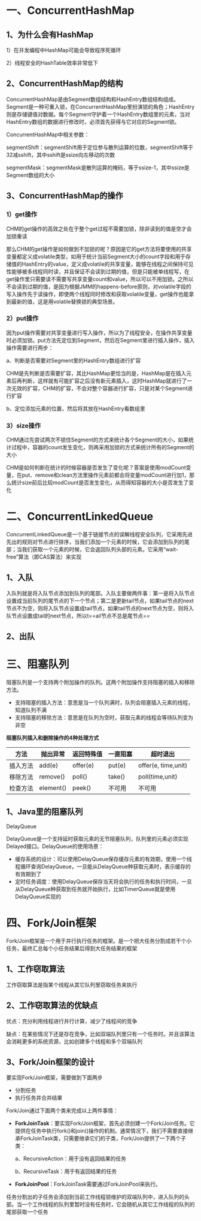 # 	一、ConcurrentHashMap

## 1、为什么会有HashMap

1）在并发编程中HashMap可能会导致程序死循环

2）线程安全的HashTable效率非常低下

## 2、ConcurrentHashMap的结构

ConcurrentHashMap是由Segment数组结构和HashEntry数组结构组成。Segment是一种可重入锁，在ConcurrentHashMap里扮演锁的角色；HashEntry则是存储键值对数据。每个Segment守护着一个HashEntry数组里的元素，当对HashEntry数组的数据进行修改时，必须首先获得与它对应的Segment锁。

ConcurrentHashMap中相关参数：

segmentShift：segmentShift用于定位参与散列运算的位数，segmentShift等于32减sshift，其中sshift是ssize向左移动的次数

segmentMask：segmentMask是散列运算的掩码，等于ssize-1，其中ssize是Segment数组的大小

## 3、ConcurrentHashMap的操作

### 1）get操作

CHM的get操作的高效之处在于整个get过程不需要加锁，除非读到的值是空才会加锁重读

那么CHM的get操作是如何做到不加锁的呢？原因是它的get方法将要使用的共享变量都定义成volatile类型，如用于统计当前Segment大小的count字段和用于存储值的HashEntry的value，定义成volatile的共享变量，能够在线程之间保持可见性能够被多线程同时读，并且保证不会读到过期的值，但是只能被单线程写，在get操作里只需要读不需要写共享变量count和value，所以可以不用加锁。之所以不会读到过期的值，是因为根据JMM的happens-before原则，对volatile字段的写入操作先于读操作，即使两个线程同时修改和获取volatile变量，get操作也能拿到最新的值，这是用volatile替换锁的典型场景。

### 2）put操作

因为put操作需要对共享变量进行写入操作，所以为了线程安全，在操作共享变量时必须加锁。put方法先定位到Segment，然后在Segment里进行插入操作，插入操作需要进行两步：

a、判断是否需要对Segment里的HashEntry数组进行扩容

CHM是先判断是否需要扩容，其比HashMap更恰当的是，HashMap是在插入元素后再判断，这样就有可能扩容之后没有新元素插入，这时HashMap就进行了一次无效的扩容，CHM的扩容，不会对整个容器进行扩容，只是对某个Segment进行扩容

b、定位添加元素的位置，然后将其放在HashEntry看数组里

### 3）size操作

CHM通过先尝试两次不锁住Segment的方式来统计各个Segment的大小，如果统计过程中，容器的count发生变化，则再采用加锁的方式来统计所有的Segment的大小

CHM是如何判断在统计的时候容器是否发生了变化呢？答案是使用modCount变量，在put、remove和clean方法里操作元素前都会将变量modCount进行加1，那么统计size前后比较modCount是否发生变化，从而得知容器的大小是否发生了变化

# 二、ConcurrentLinkedQueue

ConcurrentLinkedQueue是一个基于链接节点的误解线程安全队列，它采用先进先出的规则对节点进行排序，当我们添加一个元素的时候，它会添加到队列的尾部；当我们获取一个元素的时候，它会返回队列头部的元素。它采用“wait-free”算法（即CAS算法）来实现

## 1、入队

入队列就是将入队节点添加到队列的尾部。入队主要做两件事：第一是将入队节点设置成当前队列的尾节点的下一个节点；第二是更新tail节点，如果tail节点的next节点不为空，则将入队节点设置成tail节点，如果tail节点的next节点为空，则将入队节点设置成tail的next节点，所以t==ail节点不总是尾节点==

## 2、出队

# 三、阻塞队列

阻塞队列是一个支持两个附加操作的队列。这两个附加操作支持阻塞的插入和移除方法。

- 支持阻塞的插入方法：意思是当一个队列满时，队列会阻塞插入元素的线程，知道队列不满
- 支持阻塞的移除方法：意思是在队列为空时，获取元素的线程会等待队列变为非空

**阻塞队列插入和删除操作的4种处理方式**

| 方法     | 抛出异常  | 返回特殊值 | 一直阻塞 | 超时退出            |
| -------- | --------- | ---------- | -------- | ------------------- |
| 插入方法 | add(e)    | offer(e)   | put(e)   | offer(e, time,unit) |
| 移除方法 | remove()  | poll()     | take()   | poll(time,unit)     |
| 检查方法 | element() | peek()     | 不可用   | 不可用              |

## 1、Java里的阻塞队列

DelayQueue

DelayQueue是一个支持延时获取元素的无节阻塞队列，队列里的元素必须实现Delayed接口。DelayQueue的使用场景：

- 缓存系统的设计：可以使用DelayQueue保存缓存元素的有效期，使用一个线程循环查询DelayQueue，一旦能从DelayQueue种获取元素时，表示缓存的有效期到了
- 定时任务调度：使用DelayQueue保存当天将会执行的任务和执行时间，一旦从DelayQueue种获取到任务就开始执行，比如TimerQueue就是使用DelayQueue实现的

# 四、Fork/Join框架

Fork/Join框架是一个用于并行执行任务的框架。是一个把大任务分割成若干个小任务，最终汇总每个小任务结果后得到大任务结果的框架

## 1、工作窃取算法

工作窃取算法是指某个线程从其它队列里窃取任务来执行

## 2、工作窃取算法的优缺点

优点：充分利用线程进行并行计算，减少了线程间的竞争

缺点：在某些情况下还是存在竞争，比如双端队列里只有一个任务时。并且该算法会消耗更多的系统资源，比如创建多个线程和多个双端队列

## 3、Fork/Join框架的设计

要实现Fork/Join框架，需要做到下面两步

- 分割任务
- 执行任务并合并结果

Fork/Join通过下面两个类来完成以上两件事情：

- **ForkJoinTask**：要实现Fork/Join框架，首先必须创建一个Fork/Join任务。它提供在任务中执行fork()和join()操作的机制。通常情况下，我们不需要直接继承ForkJoinTask类，只需要继承它们的子类，Fork/Join提供了一下两个子类：

  a、RecursiveAction：用于没有返回结果的任务

  b、RecursiveTask：用于有返回结果的任务

- **ForkJoinPool**：ForkJoinTask需要通过ForkJoinPool来执行。

任务分割出的子任务会添加到当前工作线程锁维护的双端队列中，进入队列的头部。当一个工作线程的队列里暂时没有任务时，它会随机从其它工作线程的队列的尾部获取一个任务
